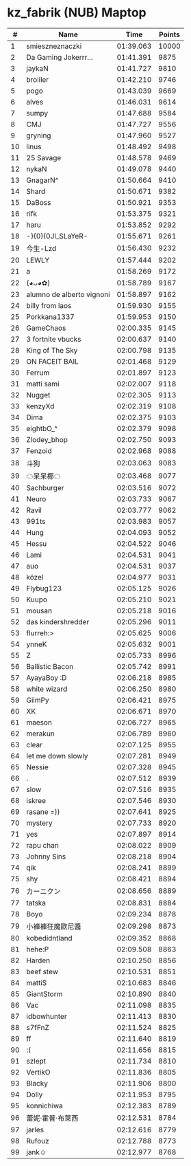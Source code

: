 # kz_fabrik (NUB) Maptop

|  # | Name | Time | Points |
|-------------- | -------------- | -------------- | -------------- | 
| 1 | smieszneznaczki | 01:39.063 | 10000 | 
| 2 | Da Gaming Jokerrr... | 01:41.391 | 9875 | 
| 3 | jaykaN | 01:41.727 | 9810 | 
| 4 | broiiler | 01:42.210 | 9746 | 
| 5 | pogo | 01:43.039 | 9669 | 
| 6 | alves | 01:46.031 | 9614 | 
| 7 | sumpy | 01:47.688 | 9584 | 
| 8 | CMJ | 01:47.727 | 9556 | 
| 9 | gryning | 01:47.960 | 9527 | 
| 10 | linus | 01:48.492 | 9498 | 
| 11 | 25 Savage | 01:48.578 | 9469 | 
| 12 | nykaN | 01:49.078 | 9440 | 
| 13 | GnagarN^ | 01:50.664 | 9410 | 
| 14 | Shard | 01:50.671 | 9382 | 
| 15 | DaBoss | 01:50.921 | 9353 | 
| 16 | rifk | 01:53.375 | 9321 | 
| 17 | haru | 01:53.852 | 9292 | 
| 18 | -}{0}{0JI_SLaYeR- | 01:55.671 | 9261 | 
| 19 | 今生-Lzd | 01:56.430 | 9232 | 
| 20 | LEWLY | 01:57.444 | 9202 | 
| 21 | a | 01:58.269 | 9172 | 
| 22 | (◕ᴗ◕✿) | 01:58.789 | 9167 | 
| 23 | alumno de alberto vignoni | 01:58.897 | 9162 | 
| 24 | billy from laos | 01:59.930 | 9155 | 
| 25 | Porkkana1337 | 01:59.953 | 9150 | 
| 26 | GameChaos | 02:00.335 | 9145 | 
| 27 | 3 fortnite vbucks | 02:00.637 | 9140 | 
| 28 | King of The Sky | 02:00.798 | 9135 | 
| 29 | ON FACEIT BAIL | 02:01.468 | 9129 | 
| 30 | Ferrum | 02:01.897 | 9123 | 
| 31 | matti sami | 02:02.007 | 9118 | 
| 32 | Nugget | 02:02.305 | 9113 | 
| 33 | kenzyXd | 02:02.319 | 9108 | 
| 34 | Dima | 02:02.375 | 9103 | 
| 35 | eightbO_^ | 02:02.379 | 9098 | 
| 36 | Zlodey_bhop | 02:02.750 | 9093 | 
| 37 | Fenzoid | 02:02.968 | 9088 | 
| 38 | 斗狗 | 02:03.063 | 9083 | 
| 39 | ☁呆呆椰☁ | 02:03.468 | 9077 | 
| 40 | Sachburger | 02:03.516 | 9072 | 
| 41 | Neuro | 02:03.733 | 9067 | 
| 42 | Ravil | 02:03.777 | 9062 | 
| 43 | 991ts | 02:03.983 | 9057 | 
| 44 | Hung | 02:04.093 | 9052 | 
| 45 | Hessu | 02:04.522 | 9046 | 
| 46 | Lami | 02:04.531 | 9041 | 
| 47 | auo | 02:04.531 | 9037 | 
| 48 | közel | 02:04.977 | 9031 | 
| 49 | Flybug123 | 02:05.125 | 9026 | 
| 50 | Kuupo | 02:05.210 | 9021 | 
| 51 | mousan | 02:05.218 | 9016 | 
| 52 | das kindershredder | 02:05.296 | 9011 | 
| 53 | flurreh:> | 02:05.625 | 9006 | 
| 54 | ynneK | 02:05.632 | 9001 | 
| 55 | Z | 02:05.733 | 8996 | 
| 56 | Ballistic Bacon | 02:05.742 | 8991 | 
| 57 | AyayaBoy :D | 02:06.218 | 8985 | 
| 58 | white wizard | 02:06.250 | 8980 | 
| 59 | GiimPy | 02:06.421 | 8975 | 
| 60 | XK | 02:06.671 | 8970 | 
| 61 | maeson | 02:06.727 | 8965 | 
| 62 | merakun | 02:06.789 | 8960 | 
| 63 | clear | 02:07.125 | 8955 | 
| 64 | let me down slowly | 02:07.281 | 8949 | 
| 65 | Nessie | 02:07.328 | 8945 | 
| 66 | . | 02:07.512 | 8939 | 
| 67 | slow | 02:07.516 | 8935 | 
| 68 | iskree | 02:07.546 | 8930 | 
| 69 | rasane =)) | 02:07.641 | 8925 | 
| 70 | mystery | 02:07.733 | 8920 | 
| 71 | yes | 02:07.897 | 8914 | 
| 72 | rapu chan | 02:08.022 | 8909 | 
| 73 | Johnny Sins | 02:08.218 | 8904 | 
| 74 | qik | 02:08.241 | 8899 | 
| 75 | shy | 02:08.421 | 8894 | 
| 76 | カーニクン | 02:08.656 | 8889 | 
| 77 | tatska | 02:08.831 | 8884 | 
| 78 | Boyo | 02:09.234 | 8878 | 
| 79 | 小褲褲狂魔歐尼醬 | 02:09.298 | 8873 | 
| 80 | kobedidntland | 02:09.352 | 8868 | 
| 81 | hehe:P | 02:09.508 | 8863 | 
| 82 | Harden | 02:10.250 | 8856 | 
| 83 | beef stew | 02:10.531 | 8851 | 
| 84 | mattiS | 02:10.683 | 8846 | 
| 85 | GiantStorm | 02:10.890 | 8840 | 
| 86 | Vac | 02:11.098 | 8835 | 
| 87 | idbowhunter | 02:11.413 | 8830 | 
| 88 | s7fFnZ | 02:11.524 | 8825 | 
| 89 | ff | 02:11.640 | 8819 | 
| 90 | :( | 02:11.656 | 8815 | 
| 91 | szlept | 02:11.734 | 8810 | 
| 92 | VertikO | 02:11.836 | 8805 | 
| 93 | Blacky | 02:11.906 | 8800 | 
| 94 | Dolly | 02:11.953 | 8795 | 
| 95 | konnichiwa | 02:12.383 | 8789 | 
| 96 | 蕾妮·霍普·布萊西 | 02:12.531 | 8784 | 
| 97 | jarles | 02:12.616 | 8779 | 
| 98 | Rufouz | 02:12.788 | 8773 | 
| 99 | jank☺ | 02:12.977 | 8768 | 

